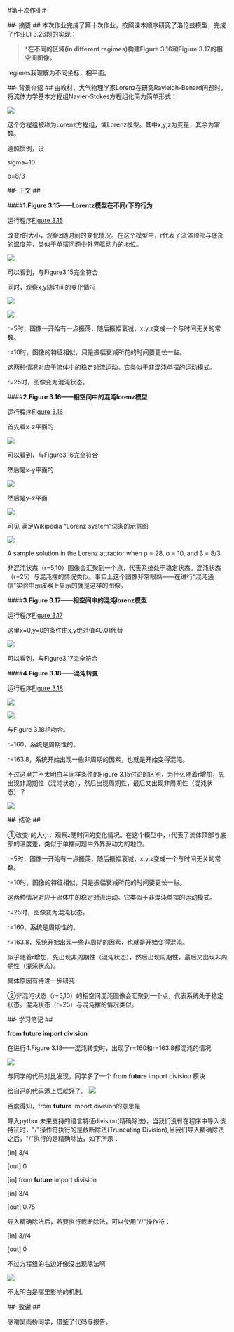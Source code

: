 #第十次作业#

##· 摘要 ##
本次作业完成了第十次作业，按照课本顺序研究了洛伦兹模型，完成了作业L1 3.26题的实现：

>***在不同的区域(in different regimes)构建Figure 3.16和Figure 3.17的相空间图像。**

regimes我理解为不同坐标，相平面。

##· 背景介绍 ##
由教材，大气物理学家Lorenz在研究Rayleigh-Benard问题时，将流体力学基本方程组Navier-Stokes方程组化简为简单形式： 

![](http://i.imgur.com/5lV3SMR.jpg)

这个方程组被称为Lorenz方程组，或Lorenz模型。其中x,y,z为变量，其余为常数。

遵照惯例，设

sigma=10

b=8/3

##· 正文 ##

####**1.Figure 3.15——Lorentz模型在不同r下的行为**

运行程序[Figure 3.15](https://github.com/DesertSunset/computationalphysics_N2013301020088/blob/master/chapter%203/for%20the%20tenth%20homework/Figure%203.15.py)

改变r的大小，观察z随时间的变化情况。在这个模型中，r代表了流体顶部与底部的温度差，类似于单摆问题中外界驱动力的地位。

![](http://i.imgur.com/sz38pCu.jpg)

可以看到，与Figure3.15完全符合

同时，观察x,y随时间的变化情况

![](http://i.imgur.com/XeztGBN.jpg)

![](http://i.imgur.com/YG2re0W.jpg)

r=5时，图像一开始有一点振荡，随后振幅衰减，x,y,z变成一个与时间无关的常数。

r=10时，图像的特征相似，只是振幅衰减所花的时间要更长一些。

这两种情况对应于流体中的稳定对流运动。它类似于非混沌单摆的运动模式。

r=25时，图像变为混沌状态。

####**2.Figure 3.16——相空间中的混沌lorenz模型**

运行程序[Figure 3.16](https://github.com/DesertSunset/computationalphysics_N2013301020088/blob/master/chapter%203/for%20the%20tenth%20homework/Figure%203.16.py)

首先看x-z平面的

![](http://i.imgur.com/xdYNTtP.jpg)

可以看到，与Figure3.16完全符合

然后是x-y平面的

![](http://i.imgur.com/IZG7XY9.jpg)

然后是y-z平面

![](http://i.imgur.com/7uSXNfK.jpg)

可见 满足Wikipedia “Lorenz system”词条的示意图

![](https://upload.wikimedia.org/wikipedia/commons/1/13/A_Trajectory_Through_Phase_Space_in_a_Lorenz_Attractor.gif)

A sample solution in the Lorenz attractor when ρ = 28, σ = 10, and β = 8/3

非混沌状态（r=5,10）图像会汇聚到一个点，代表系统处于稳定状态。混沌状态（r=25）与混沌摆的情况类似。事实上这个图像非常眼熟——在进行“混沌通信”实验中示波器上显示的就是这样的图像。



####**3.Figure 3.17——相空间中的混沌lorenz模型**

运行程序[Figure 3.17](https://github.com/DesertSunset/computationalphysics_N2013301020088/blob/master/chapter%203/for%20the%20tenth%20homework/Figure%203.17.py)


这里x=0,y=0的条件由x,y绝对值≤0.01代替

![](http://i.imgur.com/iBCMu0F.jpg)

可以看到，与Figure3.17完全符合


####**4.Figure 3.18——混沌转变**

运行程序[Figure 3.18](https://github.com/DesertSunset/computationalphysics_N2013301020088/blob/master/chapter%203/for%20the%20tenth%20homework/Figure%203.17.py)

![](http://i.imgur.com/zlFLvDg.jpg)

![](http://i.imgur.com/3ceU626.jpg)

与Figure 3.18相吻合。

r=160，系统是周期性的。

r=163.8，系统开始出现一些非周期的因素，也就是开始变得混沌。

不过这里并不太明白与同样条件的Figure 3.15讨论的区别，为什么随着r增加，先出现非周期性（混沌状态），然后出现周期性，最后又出现非周期性（混沌状态）？

![](http://i.imgur.com/sz38pCu.jpg)



##· 结论 ##

①改变r的大小，观察z随时间的变化情况。在这个模型中，r代表了流体顶部与底部的温度差，类似于单摆问题中外界驱动力的地位。

r=5时，图像一开始有一点振荡，随后振幅衰减，x,y,z变成一个与时间无关的常数。

r=10时，图像的特征相似，只是振幅衰减所花的时间要更长一些。

这两种情况对应于流体中的稳定对流运动。它类似于非混沌单摆的运动模式。

r=25时，图像变为混沌状态。

r=160，系统是周期性的。

r=163.8，系统开始出现一些非周期的因素，也就是开始变得混沌。

似乎随着r增加，先出现非周期性（混沌状态），然后出现周期性，最后又出现非周期性（混沌状态）。

具体原因有待进一步研究

②非混沌状态（r=5,10）的相空间混沌图像会汇聚到一个点，代表系统处于稳定状态。混沌状态（r=25）与混沌摆的情况类似。


##· 学习笔记 ##

**from __future__ import division**

在进行4.Figure 3.18——混沌转变时，出现了r=160和r=163.8都混沌的情况

![](http://i.imgur.com/qDAWKjL.jpg)

与同学的代码对比发现，同学多了一个
from __future__ import division 模块

给自己的代码添上后就好了。
![](http://i.imgur.com/zlFLvDg.jpg)

百度得知，from __future__ import division的意思是

导入python未来支持的语言特征division(精确除法)，当我们没有在程序中导入该特征时，"/"操作符执行的是截断除法(Truncating Division),当我们导入精确除法之后，"/"执行的是精确除法，如下所示：


[in] 3/4

[out] 0

[in] from __future__ import division

[in] 3/4

[out] 0.75



导入精确除法后，若要执行截断除法，可以使用"//"操作符：

[in] 3//4

[out] 0


不过方程组的右边好像没出现除法啊

![](http://i.imgur.com/5lV3SMR.jpg)

不太明白是哪里影响的机制。


##· 致谢 ##

感谢吴雨桥同学，借鉴了代码与报告。
